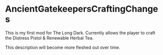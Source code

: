 # AncientGatekeepersCraftingChanges
This is my first mod for The Long Dark. Currently allows the player to craft the Distress Pistol & Renewable Herbal Tea.

This description will become more fleshed out over time.
